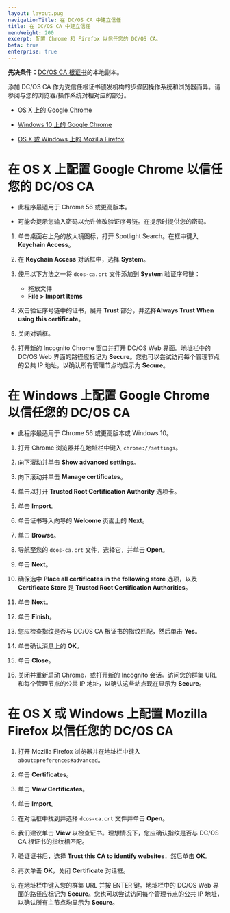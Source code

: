 ```yaml
---
layout: layout.pug
navigationTitle: 在 DC/OS CA 中建立信任
title: 在 DC/OS CA 中建立信任
menuWeight: 200
excerpt: 配置 Chrome 和 Firefox 以信任您的 DC/OS CA。
beta: true
enterprise: true
---
```




**先决条件：**[DC/OS CA 根证书](/cn/1.11/security/ent/tls-ssl/get-cert/)的本地副本。

添加 DC/OS CA 作为受信任根证书颁发机构的步骤因操作系统和浏览器而异。请参阅与您的浏览器/操作系统对相对应的部分。

- [OS X 上的 Google Chrome](#osx-chrome)

- [Windows 10 上的 Google Chrome](#win-chrome)

- [OS X 或 Windows 上的 Mozilla Firefox](#osx-win-firefox)

# <a name="osx-chrome"></a>在 OS X 上配置 Google Chrome 以信任您的 DC/OS CA

- 此程序最适用于 Chrome 56 或更高版本。

- 可能会提示您输入密码以允许修改验证序号链。在提示时提供您的密码。

1. 单击桌面右上角的放大镜图标，打开 Spotlight Search。在框中键入 **Keychain Access**。

1. 在 **Keychain Access** 对话框中，选择 **System**。

1. 使用以下方法之一将 `dcos-ca.crt` 文件添加到 **System** 验证序号链：
    - 拖放文件
    - **File > Import Items** 

1. 双击验证序号链中的证书，展开 **Trust** 部分，并选择**Always Trust** **When using this certificate**。

1. 关闭对话框。

1. 打开新的 Incognito Chrome 窗口并打开 DC/OS Web 界面。地址栏中的 DC/OS Web 界面的路径应标记为 **Secure**。您也可以尝试访问每个管理节点的公共 IP 地址，以确认所有管理节点均显示为 **Secure**。

# <a name="win-chrome"></a>在 Windows 上配置 Google Chrome 以信任您的 DC/OS CA

- 此程序最适用于 Chrome 56 或更高版本或 Windows 10。

1. 打开 Chrome 浏览器并在地址栏中键入 `chrome://settings`。

1. 向下滚动并单击 **Show advanced settings**。

1. 向下滚动并单击 **Manage certificates**。

1. 单击以打开 **Trusted Root Certification Authority** 选项卡。

1. 单击 **Import**。

1. 单击证书导入向导的 **Welcome** 页面上的 **Next**。

1. 单击 **Browse**。

1. 导航至您的 `dcos-ca.crt` 文件，选择它，并单击 **Open**。

1. 单击 **Next**。

1. 确保选中 **Place all certificates in the following store** 选项，以及**Certificate Store** 是 **Trusted Root Certification Authorities**。

1. 单击 **Next**。

1. 单击 **Finish**。

1. 您应检查指纹是否与 DC/OS CA 根证书的指纹匹配，然后单击 **Yes**。

1. 单击确认消息上的 **OK**。

1. 单击 **Close**。

1. 关闭并重新启动 Chrome，或打开新的 Incognito 会话。访问您的群集 URL 和每个管理节点的公共 IP 地址，以确认这些站点现在显示为 **Secure**。


# <a name="osx-win-firefox"></a>在 OS X 或 Windows 上配置 Mozilla Firefox 以信任您的 DC/OS CA

1. 打开 Mozilla Firefox 浏览器并在地址栏中键入 `about:preferences#advanced`。

1. 单击 **Certificates**。

1. 单击 **View Certificates**。

1. 单击 **Import**。

1. 在对话框中找到并选择 `dcos-ca.crt` 文件并单击 **Open**。

1. 我们建议单击 **View** 以检查证书。理想情况下，您应确认指纹是否与 DC/OS CA 根证书的指纹相匹配。

1. 验证证书后，选择 **Trust this CA to identify websites**，然后单击 **OK**。

1. 再次单击 **OK**，关闭 **Certificate** 对话框。

1. 在地址栏中键入您的群集 URL 并按 ENTER 键。地址栏中的 DC/OS Web 界面的路径应标记为 **Secure**。您也可以尝试访问每个管理节点的公共 IP 地址，以确认所有主节点均显示为 **Secure**。
